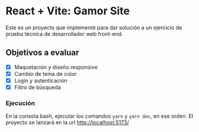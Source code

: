 # React + Vite: Gamor Site

Este es un proyecto que implementé para dar solución a un ejercicio de prueba técnica de desarrollador web front-end.

## Objetivos a evaluar

- [x] Maquetación y diseño responsive
- [x] Cambio de tema de color
- [x] Login y autenticación
- [x] Filtro de búsqueda

### Ejecución

En la consola bash, ejecutar los comandos <code>yarn</code> y <code>yarn dev</code>, en ese orden. El proyecto se lanzará en la url <http://localhost:5173/>
